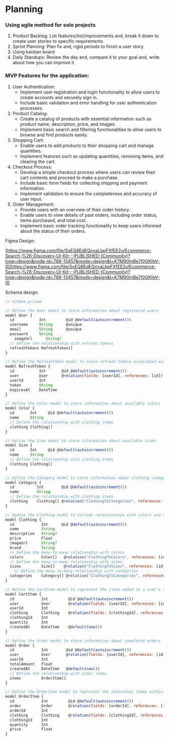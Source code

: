 # Planning

### Using agile method for solo projects

1. Product Backlog: List features/list/improvements and, break it down to create user stories to specific requirements
2. Sprint Planning: Plan fix and, rigid periods to finish a user story.
3. Using kanban board
4. Daily Standups: Review the day and, compare it to your goal and, write about how you can improve it

### MVP Features for the application:

1. User Authentication:
    - Implement user registration and login functionality to allow users to create accounts and securely sign in.
    - Include basic validation and error handling for user authentication processes.
2. Product Catalog:
    - Create a catalog of products with essential information such as product name, description, price, and images.
    - Implement basic search and filtering functionalities to allow users to browse and find products easily.
3. Shopping Cart:
    - Enable users to add products to their shopping cart and manage quantities.
    - Implement features such as updating quantities, removing items, and clearing the cart.
4. Checkout Process:
    - Develop a simple checkout process where users can review their cart contents and proceed to make a purchase.
    - Include basic form fields for collecting shipping and payment information.
    - Implement validation to ensure the completeness and accuracy of user input.
5. Order Management:
    - Provide users with an overview of their order history.
    - Enable users to view details of past orders, including order status, items purchased, and total cost.
    - Implement basic order tracking functionality to keep users informed about the status of their orders.

Figma Design:

[https://www.figma.com/file/SxEQ8EdEQnxaLbpFXfEE2y/Ecommerce-Search-%26-Discovery-UI-Kit---PUBLISHED-(Community)?type=design&node-id=768-13457&mode=design&t=K7M90mBe7I0GKfeV-0](https://www.figma.com/file/SxEQ8EdEQnxaLbpFXfEE2y/Ecommerce-Search-%26-Discovery-UI-Kit---PUBLISHED-(Community)?type=design&node-id=768-13457&mode=design&t=K7M90mBe7I0GKfeV-0)

Schema design:

```jsx
// schema.prisma

// Define the User model to store information about registered users
model User {
  id           Int         @id @default(autoincrement())
  username     String      @unique
  email        String      @unique
  password     String
	imageUrl      String?
  // Define the relationship with refresh tokens
  refreshTokens RefreshToken[]
}

// Define the RefreshToken model to store refresh tokens associated with user sessions
model RefreshToken {
  id           Int       @id @default(autoincrement())
  user         User      @relation(fields: [userId], references: [id])
  userId       Int
  token        String
  expiresAt    DateTime
}

// Define the Color model to store information about available colors
model Color {
  id       Int     @id @default(autoincrement())
  name     String
  // Define the relationship with clothing items
  clothing Clothing[]
}

// Define the Size model to store information about available sizes
model Size {
  id       Int     @id @default(autoincrement())
  name     String
  // Define the relationship with clothing items
  clothing Clothing[]
}

// Define the Category model to store information about clothing categories
model Category {
  id          Int        @id @default(autoincrement())
  name        String
  // Define the relationship with clothing items
  clothing    Clothing[] @relation("ClothingToCategories", references: [id])
}

// Update the Clothing model to include relationships with colors and sizes
model Clothing {
  id            Int      @id @default(autoincrement())
  name          String
  description   String?
  price         Float
  imageUrl      String?
  brand         String
  // Define the many-to-many relationship with colors
  colors        Color[]   @relation("ClothingToColors", references: [id])
  // Define the many-to-many relationship with sizes
  sizes         Size[]    @relation("ClothingToSizes", references: [id])
	// Define the many-to-many relationship with categories
  categories    Category[] @relation("ClothingToCategories", references: [id])
}

// Define the CartItem model to represent the items added to a user's shopping cart
model CartItem {
  id            Int         @id @default(autoincrement())
  user          User        @relation(fields: [userId], references: [id])
  userId        Int
  clothing      Clothing    @relation(fields: [clothingId], references: [id])
  clothingId    Int
  quantity      Int
  createdAt     DateTime    @default(now())
}

// Define the Order model to store information about completed orders
model Order {
  id            Int        @id @default(autoincrement())
  user          User       @relation(fields: [userId], references: [id])
  userId        Int
  totalAmount   Float
  createdAt     DateTime   @default(now())
  // Define the relationship with order items
  items         OrderItem[]
}

// Define the OrderItem model to represent the individual items within each order
model OrderItem {
  id            Int         @id @default(autoincrement())
  order         Order       @relation(fields: [orderId], references: [id])
  orderId       Int
  clothing      Clothing    @relation(fields: [clothingId], references: [id])
  clothingId    Int
  quantity      Int
  price         Float
}
```